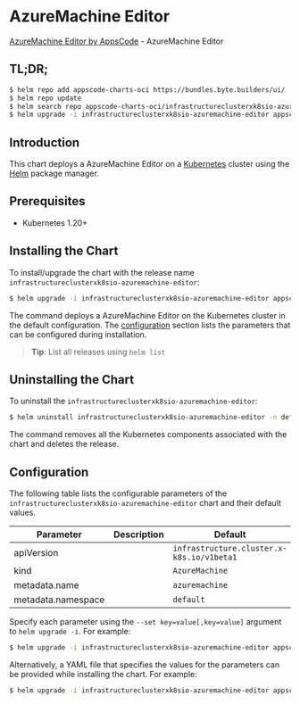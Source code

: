 # AzureMachine Editor

[AzureMachine Editor by AppsCode](https://appscode.com) - AzureMachine Editor

## TL;DR;

```bash
$ helm repo add appscode-charts-oci https://bundles.byte.builders/ui/
$ helm repo update
$ helm search repo appscode-charts-oci/infrastructureclusterxk8sio-azuremachine-editor --version=v0.11.0
$ helm upgrade -i infrastructureclusterxk8sio-azuremachine-editor appscode-charts-oci/infrastructureclusterxk8sio-azuremachine-editor -n default --create-namespace --version=v0.11.0
```

## Introduction

This chart deploys a AzureMachine Editor on a [Kubernetes](http://kubernetes.io) cluster using the [Helm](https://helm.sh) package manager.

## Prerequisites

- Kubernetes 1.20+

## Installing the Chart

To install/upgrade the chart with the release name `infrastructureclusterxk8sio-azuremachine-editor`:

```bash
$ helm upgrade -i infrastructureclusterxk8sio-azuremachine-editor appscode-charts-oci/infrastructureclusterxk8sio-azuremachine-editor -n default --create-namespace --version=v0.11.0
```

The command deploys a AzureMachine Editor on the Kubernetes cluster in the default configuration. The [configuration](#configuration) section lists the parameters that can be configured during installation.

> **Tip**: List all releases using `helm list`

## Uninstalling the Chart

To uninstall the `infrastructureclusterxk8sio-azuremachine-editor`:

```bash
$ helm uninstall infrastructureclusterxk8sio-azuremachine-editor -n default
```

The command removes all the Kubernetes components associated with the chart and deletes the release.

## Configuration

The following table lists the configurable parameters of the `infrastructureclusterxk8sio-azuremachine-editor` chart and their default values.

|     Parameter      | Description |                       Default                        |
|--------------------|-------------|------------------------------------------------------|
| apiVersion         |             | <code>infrastructure.cluster.x-k8s.io/v1beta1</code> |
| kind               |             | <code>AzureMachine</code>                            |
| metadata.name      |             | <code>azuremachine</code>                            |
| metadata.namespace |             | <code>default</code>                                 |


Specify each parameter using the `--set key=value[,key=value]` argument to `helm upgrade -i`. For example:

```bash
$ helm upgrade -i infrastructureclusterxk8sio-azuremachine-editor appscode-charts-oci/infrastructureclusterxk8sio-azuremachine-editor -n default --create-namespace --version=v0.11.0 --set apiVersion=infrastructure.cluster.x-k8s.io/v1beta1
```

Alternatively, a YAML file that specifies the values for the parameters can be provided while
installing the chart. For example:

```bash
$ helm upgrade -i infrastructureclusterxk8sio-azuremachine-editor appscode-charts-oci/infrastructureclusterxk8sio-azuremachine-editor -n default --create-namespace --version=v0.11.0 --values values.yaml
```
